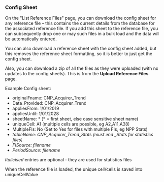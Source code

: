 ### Config Sheet

On the &quot;List Reference Files&quot; page, you can download the config sheet for any reference file – this contains the current details from the database for the associated reference file. If you add this sheet to the reference file, you can subsequently drop one or may such files in a bulk load and the data will be automatically entered.

You can also download a reference sheet with the config sheet added, but this removes the reference sheet formatting, so it is better to just get the config sheet.

Also, you can download a zip of all the files as they were uploaded (with no updates to the config sheets). This is from the **Upload Reference Files** page.

Example Config sheet:

- originalFname:	CNP_Acquirer_Trend
- Data_Provided:	CNP_Acquirer_Trend
- appliesFrom:	1/01/2019
- appliesUntil:	1/01/2028
- sheetName:	* (* = first sheet, else case sensitive sheet name)
- uniqueCell:	A1 (multiple cells are possible, eg A2,A11,A38)
- MultipleFIs:	No (Set to Yes for files with multiple FIs, eg NPP Stats)
- *tableName:	CNP_Acquirer_Trend_Stats (must end _Stats for statistics files)*
- *FISource:	filename*
- *PeriodSource:	filename*

*Italicised* entries are optional - they are used for statistics files

When the reference file is loaded, the unique cell/cells is saved into uniqueCellValue

